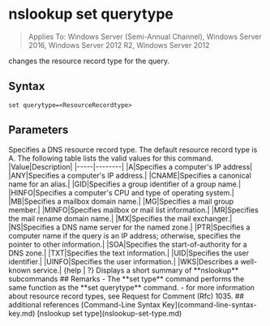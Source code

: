 # nslookup set querytype

>Applies To: Windows Server (Semi-Annual Channel), Windows Server 2016, Windows Server 2012 R2, Windows Server 2012

changes the resource record type for the query.
## Syntax
```
set querytype=<ResourceRecordtype>
```
## Parameters
<ResourceRecordtype>
Specifies a DNS resource record type. The default resource record type is A. The following table lists the valid values for this command.
|Value|Description|
|-----|--------|
|A|Specifies a computer's IP address|
|ANY|Specifies a computer's IP address.|
|CNAME|Specifies a canonical name for an alias.|
|GID|Specifies a group identifier of a group name.|
|HINFO|Specifies a computer's CPU and type of operating system.|
|MB|Specifies a mailbox domain name.|
|MG|Specifies a mail group member.|
|MINFO|Specifies mailbox or mail list information.|
|MR|Specifies the mail rename domain name.|
|MX|Specifies the mail exchanger.|
|NS|Specifies a DNS name server for the named zone.|
|PTR|Specifies a computer name if the query is an IP address; otherwise, specifies the pointer to other information.|
|SOA|Specifies the start-of-authority for a DNS zone.|
|TXT|Specifies the text information.|
|UID|Specifies the user identifier.|
|UINFO|Specifies the user information.|
|WKS|Describes a well-known service.|
{help | ?}
Displays a short summary of **nslookup** subcommands
## Remarks
-   The **set type** command performs the same function as the **set querytype** command.
-   for more information about resource record types, see Request for Comment (Rfc) 1035.
## additional references
[Command-Line Syntax Key](command-line-syntax-key.md)
[nslookup set type](nslookup-set-type.md)
